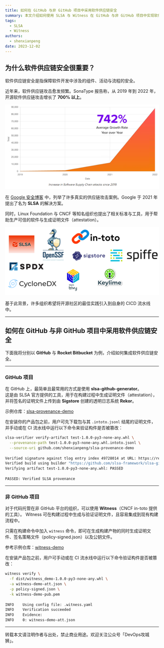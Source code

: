 ```yaml
---
title: 如何在 GitHub 与非 GitHub 项目中采用软件供应链安全
summary: 本文介绍如何使用 SLSA 与 Witness 在 GitHub 与非 GitHub 项目中实现软件供应链安全，以提升软件开发与部署流程的安全性。
tags:
  - SLSA
  - Witness
authors:
  - shenxianpeng
date: 2023-12-02
---
```


## 为什么软件供应链安全很重要？

软件供应链安全是指保障软件开发中涉及的组件、活动与流程的安全。

近年来，软件供应链攻击愈发频繁。SonaType 报告称，从 2019 年到 2022 年，开源软件供应链攻击增长了 **700% 以上**。

![SonaType reported](sonatype.png)

在 [Google 安全博客](https://security.googleblog.com/2021/06/introducing-slsa-end-to-end-framework.html) 中，列举了许多真实的供应链攻击案例。Google 于 2021 年提出了名为 **SLSA** 的解决方案。

同时，Linux Foundation 与 CNCF 等知名组织也提出了相关标准与工具，用于帮助生产可信的软件与生成证明文件（attestation）。

![LF & CNCF](lf-cncf.png)

基于此背景，许多组织希望将开源社区的最佳实践引入到自身的 CICD 流水线中。

---

## 如何在 GitHub 与非 GitHub 项目中采用软件供应链安全

下面我将分别以 **GitHub** 与 **Rocket Bitbucket** 为例，介绍如何集成软件供应链安全。

---

### GitHub 项目

在 GitHub 上，最简单且最常用的方式是使用 **slsa-github-generator**。  
这是由 SLSA 官方提供的工具，用于在构建过程中生成证明文件（attestation），并将签名的证明文件上传到由 **Sigstore** 创建的透明日志系统 **Rekor**。

示例仓库：[slsa-provenance-demo](https://github.com/shenxianpeng/slsa-provenance-demo)

在安装你的产品包之前，用户可先下载包与其 `.intoto.jsonl` 结尾的证明文件，并手动或在 CI 流水线中运行以下命令来验证构件是否被篡改：

```bash
slsa-verifier verify-artifact test-1.0.0-py3-none-any.whl \
  --provenance-path test-1.0.0-py3-none-any.whl.intoto.jsonl \
  --source-uri github.com/shenxianpeng/slsa-provenance-demo

Verified signature against tlog entry index 49728014 at URL: https://rekor.sigstore.dev/api/v1/log/entries/24296fb24b8ad77af7063689e8760fd7134f37e17251ec1d5adc16af64cb5cb579493278f7686e77
Verified build using builder "https://github.com/slsa-framework/slsa-github-generator/.github/workflows/generator_generic_slsa3.yml@refs/tags/v1.9.0" at commit fb7f6df9f8565ed6fa01591df2af0c41e5573798
Verifying artifact test-1.0.0-py3-none-any.whl: PASSED

PASSED: Verified SLSA provenance
````

---

### 非 GitHub 项目

对于代码托管在非 GitHub 平台的组织，可以使用 **Witness**（CNCF in-toto 提供的工具）。
Witness 可在构建过程中生成与验证证明文件，且容易集成到现有构建流程中。

只需在构建命令中加入 `witness` 命令，即可在生成构建产物的同时生成证明文件、签名策略文件（policy-signed.json）以及公钥文件。

参考示例仓库：[witness-demo](https://github.com/shenxianpeng/witness-demo)

在安装产品包之前，用户可手动或在 CI 流水线中运行以下命令验证构件是否被篡改：

```bash
witness verify \
  -f dist/witness_demo-1.0.0-py3-none-any.whl \
  -a witness-demo-att.json \
  -p policy-signed.json \
  -k witness-demo-pub.pem

INFO    Using config file: .witness.yaml
INFO    Verification succeeded
INFO    Evidence:
INFO    0: witness-demo-att.json
```

---

转载本文请注明作者与出处，禁止商业用途。欢迎关注公众号「DevOps攻城狮」。
